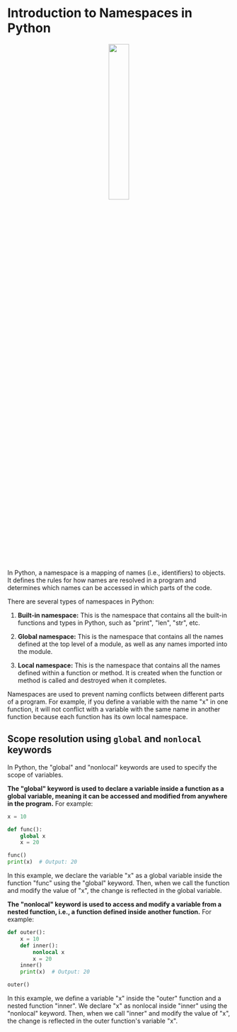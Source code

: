 # Introduction to Namespaces in Python

<p align="center"><img src="https://media.geeksforgeeks.org/wp-content/uploads/types_namespace-1.png" width="30%" /></p>

In Python, a namespace is a mapping of names (i.e., identifiers) to objects. It defines the rules for how names are resolved in a program and determines which names can be accessed in which parts of the code.

There are several types of namespaces in Python:

1.  **Built-in namespace:** This is the namespace that contains all the built-in functions and types in Python, such as "print", "len", "str", etc.
    
2.  **Global namespace:** This is the namespace that contains all the names defined at the top level of a module, as well as any names imported into the module.
    
3.  **Local namespace:** This is the namespace that contains all the names defined within a function or method. It is created when the function or method is called and destroyed when it completes.
    

Namespaces are used to prevent naming conflicts between different parts of a program. For example, if you define a variable with the name "x" in one function, it will not conflict with a variable with the same name in another function because each function has its own local namespace.

## Scope resolution using `global` and `nonlocal` keywords

In Python, the "global" and "nonlocal" keywords are used to specify the scope of variables.

**The "global" keyword is used to declare a variable inside a function as a global variable, meaning it can be accessed and modified from anywhere in the program.** For example:

```py
x = 10

def func():
    global x
    x = 20

func()
print(x)  # Output: 20
```

In this example, we declare the variable "x" as a global variable inside the function "func" using the "global" keyword. Then, when we call the function and modify the value of "x", the change is reflected in the global variable.

**The "nonlocal" keyword is used to access and modify a variable from a nested function, i.e., a function defined inside another function.** For example:

```py
def outer():
    x = 10
    def inner():
        nonlocal x
        x = 20
    inner()
    print(x)  # Output: 20

outer()
```

In this example, we define a variable "x" inside the "outer" function and a nested function "inner". We declare "x" as nonlocal inside "inner" using the "nonlocal" keyword. Then, when we call "inner" and modify the value of "x", the change is reflected in the outer function's variable "x".
